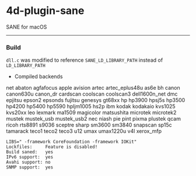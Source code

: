 # 4d-plugin-sane
SANE for macOS

---

### Build

``dll.c`` was modified to reference ``SANE_LD_LIBRARY_PATH`` instead of ``LD_LIBRARY_PATH``

* Compiled backends

net abaton agfafocus apple avision artec artec_eplus48u as6e bh canon canon630u canon_dr cardscan coolscan coolscan3 dell1600n_net dmc epjitsu epson2 epsonds fujitsu genesys gt68xx hp hp3900 hpsj5s hp3500 hp4200 hp5400 hp5590 hpljm1005 hs2p ibm kodak kodakaio kvs1025 kvs20xx leo lexmark ma1509 magicolor matsushita microtek microtek2 mustek mustek_usb mustek_usb2 nec niash pie pint pixma plustek qcam ricoh rts8891 s9036 sceptre sharp sm3600 sm3840 snapscan sp15c tamarack teco1 teco2 teco3 u12 umax umax1220u v4l xerox_mfp

```
LIBS=" -framework CoreFoundation -framework IOKit"
Lockfiles:     Feature is disabled!
Build saned:   yes
IPv6 support:  yes
Avahi support: no
SNMP support:  yes
```
